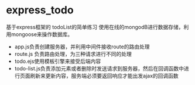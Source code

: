 # express_todo
基于express框架的 todoList的简单练习
使用在线的mongodB进行数据存储，利用mongoose来操作数据库。

- app.js负责创建服务器，并利用中间件接收route的路由处理
- route.js 负责路由处理，为三种请求进行不同的处理
- todo.ejs使用模板引擎来接受后端内容
- todo-list.js负责添加元素或者删除时发送请求到服务器，然后在回调函数中进行页面刷新来更新内容，服务端必须要返回响应才能出发ajax的回调函数
